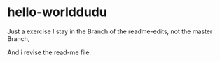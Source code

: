 # hello-worlddudu
Just a exercise
I stay in the Branch of the readme-edits, not the master Branch,

And i revise the read-me file.
